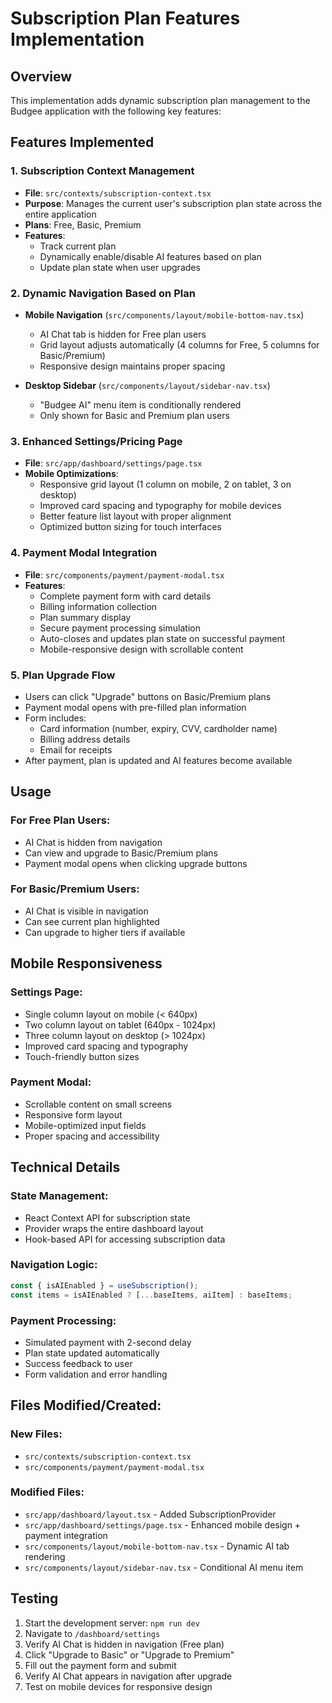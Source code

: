 # Subscription Plan Features Implementation

## Overview
This implementation adds dynamic subscription plan management to the Budgee application with the following key features:

## Features Implemented

### 1. Subscription Context Management
- **File**: `src/contexts/subscription-context.tsx`
- **Purpose**: Manages the current user's subscription plan state across the entire application
- **Plans**: Free, Basic, Premium
- **Features**: 
  - Track current plan
  - Dynamically enable/disable AI features based on plan
  - Update plan state when user upgrades

### 2. Dynamic Navigation Based on Plan
- **Mobile Navigation** (`src/components/layout/mobile-bottom-nav.tsx`)
  - AI Chat tab is hidden for Free plan users
  - Grid layout adjusts automatically (4 columns for Free, 5 columns for Basic/Premium)
  - Responsive design maintains proper spacing
  
- **Desktop Sidebar** (`src/components/layout/sidebar-nav.tsx`)
  - "Budgee AI" menu item is conditionally rendered
  - Only shown for Basic and Premium plan users

### 3. Enhanced Settings/Pricing Page
- **File**: `src/app/dashboard/settings/page.tsx`
- **Mobile Optimizations**:
  - Responsive grid layout (1 column on mobile, 2 on tablet, 3 on desktop)
  - Improved card spacing and typography for mobile devices
  - Better feature list layout with proper alignment
  - Optimized button sizing for touch interfaces

### 4. Payment Modal Integration
- **File**: `src/components/payment/payment-modal.tsx`
- **Features**:
  - Complete payment form with card details
  - Billing information collection
  - Plan summary display
  - Secure payment processing simulation
  - Auto-closes and updates plan state on successful payment
  - Mobile-responsive design with scrollable content

### 5. Plan Upgrade Flow
- Users can click "Upgrade" buttons on Basic/Premium plans
- Payment modal opens with pre-filled plan information
- Form includes:
  - Card information (number, expiry, CVV, cardholder name)
  - Billing address details
  - Email for receipts
- After payment, plan is updated and AI features become available

## Usage

### For Free Plan Users:
- AI Chat is hidden from navigation
- Can view and upgrade to Basic/Premium plans
- Payment modal opens when clicking upgrade buttons

### For Basic/Premium Users:
- AI Chat is visible in navigation
- Can see current plan highlighted
- Can upgrade to higher tiers if available

## Mobile Responsiveness

### Settings Page:
- Single column layout on mobile (< 640px)
- Two column layout on tablet (640px - 1024px)  
- Three column layout on desktop (> 1024px)
- Improved card spacing and typography
- Touch-friendly button sizes

### Payment Modal:
- Scrollable content on small screens
- Responsive form layout
- Mobile-optimized input fields
- Proper spacing and accessibility

## Technical Details

### State Management:
- React Context API for subscription state
- Provider wraps the entire dashboard layout
- Hook-based API for accessing subscription data

### Navigation Logic:
```typescript
const { isAIEnabled } = useSubscription();
const items = isAIEnabled ? [...baseItems, aiItem] : baseItems;
```

### Payment Processing:
- Simulated payment with 2-second delay
- Plan state updated automatically
- Success feedback to user
- Form validation and error handling

## Files Modified/Created:

### New Files:
- `src/contexts/subscription-context.tsx`
- `src/components/payment/payment-modal.tsx`

### Modified Files:
- `src/app/dashboard/layout.tsx` - Added SubscriptionProvider
- `src/app/dashboard/settings/page.tsx` - Enhanced mobile design + payment integration
- `src/components/layout/mobile-bottom-nav.tsx` - Dynamic AI tab rendering
- `src/components/layout/sidebar-nav.tsx` - Conditional AI menu item

## Testing

1. Start the development server: `npm run dev`
2. Navigate to `/dashboard/settings`
3. Verify AI Chat is hidden in navigation (Free plan)
4. Click "Upgrade to Basic" or "Upgrade to Premium"
5. Fill out the payment form and submit
6. Verify AI Chat appears in navigation after upgrade
7. Test on mobile devices for responsive design
